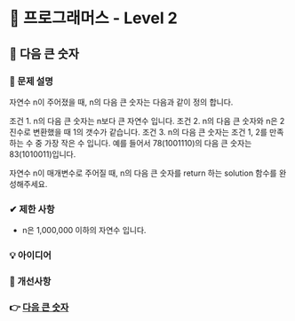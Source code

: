 # 🔔 프로그래머스 - Level 2

## 📑 다음 큰 숫자

### 📌 문제 설명

자연수 n이 주어졌을 때, n의 다음 큰 숫자는 다음과 같이 정의 합니다.

조건 1. n의 다음 큰 숫자는 n보다 큰 자연수 입니다.
조건 2. n의 다음 큰 숫자와 n은 2진수로 변환했을 때 1의 갯수가 같습니다.
조건 3. n의 다음 큰 숫자는 조건 1, 2를 만족하는 수 중 가장 작은 수 입니다.
예를 들어서 78(1001110)의 다음 큰 숫자는 83(1010011)입니다.

자연수 n이 매개변수로 주어질 때, n의 다음 큰 숫자를 return 하는 solution 함수를 완성해주세요.

### ✔ 제한 사항
- n은 1,000,000 이하의 자연수 입니다.

### 💡 아이디어


### 💬 개선사항

### 👉 [다음 큰 숫자](https://programmers.co.kr/learn/courses/30/lessons/12911)


